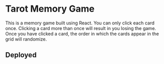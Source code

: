 # Tarot Memory Game

This is a memory game built using React. You can only click each card once. Clicking a card more than once will result in you losing the game. Once you have clicked a card, the order in which the cards appear in the grid will randomize. 

## Deployed 